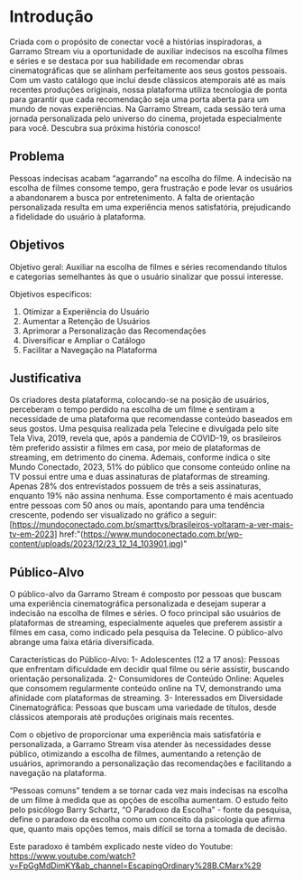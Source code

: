 # Introdução

Criada com o propósito de conectar você a histórias inspiradoras, a Garramo Stream viu a oportunidade de auxiliar indecisos na escolha filmes e séries e se destaca por sua habilidade em recomendar obras cinematográficas que se alinham perfeitamente aos seus gostos pessoais. 
Com um vasto catálogo que inclui desde clássicos atemporais até as mais recentes produções originais, nossa plataforma utiliza tecnologia de ponta para garantir que cada recomendação seja uma porta aberta para um mundo de novas experiências. 
Na Garramo Stream, cada sessão terá uma jornada personalizada pelo universo do cinema, projetada especialmente para você. 
Descubra sua próxima história conosco!

## Problema
Pessoas indecisas acabam “agarrando” na escolha do filme. A indecisão na escolha de filmes consome tempo, gera frustração e pode levar os usuários a abandonarem a busca por entretenimento. A falta de orientação personalizada resulta em uma experiência menos satisfatória, prejudicando a fidelidade do usuário à plataforma.

## Objetivos

Objetivo geral: 
Auxiliar na escolha de filmes e séries recomendando títulos e categorias semelhantes às que o usuário sinalizar que possui interesse. 

Objetivos específicos: 
1. Otimizar a Experiência do Usuário
2. Aumentar a Retenção de Usuários
3. Aprimorar a Personalização das Recomendações
4. Diversificar e Ampliar o Catálogo
5. Facilitar a Navegação na Plataforma

## Justificativa

Os criadores desta plataforma, colocando-se na posição de usuários, perceberam o tempo perdido na escolha de um filme e sentiram a necessidade de uma plataforma que recomendasse conteúdo baseados em seus gostos. 
Uma pesquisa realizada pela Telecine e divulgada pelo site Tela Viva, 2019, revela que, após a pandemia de COVID-19, os brasileiros têm preferido assistir a filmes em casa, por meio de plataformas de streaming, em detrimento do cinema. 
Ademais, conforme indica o site Mundo Conectado, 2023, 51% do público que consome conteúdo online na TV possui entre uma e duas assinaturas de plataformas de streaming. Apenas 28% dos entrevistados possuem de três a seis assinaturas, enquanto 19% não assina nenhuma. 
Esse comportamento é mais acentuado entre pessoas com 50 anos ou mais, apontando para uma tendência crescente, podendo ser visualizado no gráfico a seguir: 
<a> [https://mundoconectado.com.br/smarttvs/brasileiros-voltaram-a-ver-mais-tv-em-2023] href:"(https://www.mundoconectado.com.br/wp-content/uploads/2023/12/23_12_14_103901.jpg)" </a>


## Público-Alvo

O público-alvo da Garramo Stream é composto por pessoas que buscam uma experiência cinematográfica personalizada e desejam superar a indecisão na escolha de filmes e séries. O foco principal são usuários de plataformas de streaming, especialmente aqueles que 
preferem assistir a filmes em casa, como indicado pela pesquisa da Telecine. O público-alvo 
abrange uma faixa etária diversificada. 

Características do Público-Alvo:
1- Adolescentes (12 a 17 anos): Pessoas que enfrentam dificuldade em decidir qual filme ou série assistir, buscando orientação personalizada.
2- Consumidores de Conteúdo Online: Aqueles que consomem regularmente conteúdo online na TV, demonstrando uma afinidade com plataformas de streaming.
3- Interessados em Diversidade Cinematográfica: Pessoas que buscam uma variedade de títulos, desde clássicos atemporais até produções originais mais recentes.

Com o objetivo de proporcionar uma experiência mais satisfatória e personalizada, a Garramo Stream visa atender às necessidades desse público, otimizando a escolha de filmes, aumentando a retenção de usuários, aprimorando a personalização das recomendações e 
facilitando a navegação na plataforma.

“Pessoas comuns” tendem a se tornar cada vez mais indecisas na escolha de um filme à medida que as opções de escolha aumentam. O estudo feito pelo psicólogo Barry Schartz, “O Paradoxo da Escolha” - fonte da pesquisa, define o paradoxo da escolha como um conceito da psicologia que afirma que, quanto mais opções temos, mais difícil se torna a tomada de decisão.

Este paradoxo é também explicado neste vídeo do Youtube: 
<a> https://www.youtube.com/watch?v=FpGgMdDimKY&ab_channel=EscapingOrdinary%28B.CMarx%29 </a>




